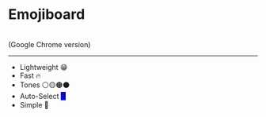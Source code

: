# <h1>Emojiboard</h1> <br>(Google Chrome version)</br>
<hr>
<ul>
<li>Lightweight 😁</li>
<li>Fast 🔥</li>
<li>Tones ⚪🟡🟠⚫</li>
<li>Auto-Select <span style="background-color:blue";>💗</span></li>
<li>Simple 🙂</li>
